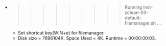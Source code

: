 * >>>>>>>>> Running inst-zclean-03-default-filemanager.sh ...
  * Set shortcut key(WIN+e) for filemanager.
  * Disk size = 7696104K. Space Used = 4K. Runtime = 00:00:00:03.
